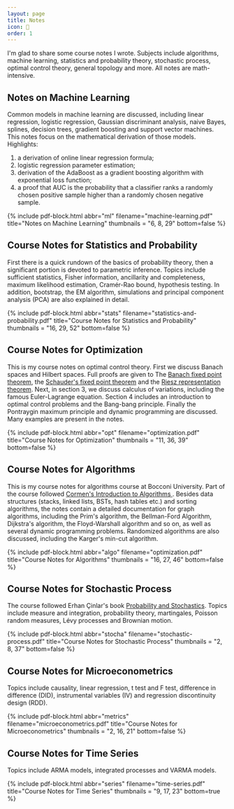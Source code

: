 ```yaml
---
layout: page
title: Notes
icon: 📕
order: 1
---
```


I'm glad to share some course notes I wrote. Subjects include algorithms, machine learning, statistics and probability theory, stochastic process, optimal control theory, general topology and more. All notes are math-intensive.

## Notes on Machine Learning

Common models in machine learning are discussed, including linear regression, logistic regression, Gaussian discriminant analysis, naive Bayes, splines, decision trees, gradient boosting and support vector machines. This notes focus on the mathematical derivation of those models. Highlights:
1. a derivation of online linear regression formula;
2. logistic regression parameter estimation;
3. derivation of the AdaBoost as a gradient boosting algorithm with exponential loss function;
4. a proof that AUC is the probability that a classifier ranks a randomly chosen
positive sample higher than a randomly chosen negative sample.

{% include pdf-block.html abbr="ml"
                          filename="machine-learning.pdf" 
                          title="Notes on Machine Learning"
                          thumbnails = "6, 8, 29"
                          bottom=false
                          %}

## Course Notes for Statistics and Probability

First there is a quick rundown of the basics of probability theory, then a significant portion is devoted to parametric inference. Topics include sufficient statistics, Fisher information, ancillarity and completeness, maximum likelihood estimation, Cramér-Rao bound, hypothesis testing. In addition, bootstrap, the EM algorithm, simulations and principal component analysis (PCA) are also explained in detail.

{% include pdf-block.html abbr="stats"
                          filename="statistics-and-probability.pdf" 
                          title="Course Notes for Statistics and Probability"
                          thumbnails = "16, 29, 52"
                          bottom=false
                          %}

## Course Notes for Optimization

This is my course notes on optimal control theory. First we discuss Banach spaces and Hilbert spaces. Full proofs are given to The [Banach fixed point theorem](https://en.wikipedia.org/wiki/Banach_fixed-point_theorem), the [Schauder's fixed point theorem](https://en.wikipedia.org/wiki/Schauder_fixed-point_theorem) and the [Riesz representation theorem](https://en.wikipedia.org/wiki/Riesz_representation_theorem). Next, in section 3, we discuss calculus of variations, including the famous Euler-Lagrange equation. Section 4 includes an introduction to optimal control problems and the Bang-bang principle. Finally the Pontraygin maximum principle and dynamic programming are discussed. Many examples are present in the notes.

{% include pdf-block.html abbr="opt"
                          filename="optimization.pdf" 
                          title="Course Notes for Optimization"
                          thumbnails = "11, 36, 39"
                          bottom=false
                          %}

## Course Notes for Algorithms

This is my course notes for algorithms course at Bocconi University. Part of the course followed [Cormen's Introduction to Algorithms ](https://mitpress.mit.edu/books/introduction-algorithms-third-edition). Besides data structures (stacks, linked lists, BSTs, hash tables etc.) and sorting algorithms, the notes contain a detailed documentation for graph algorithms, including the Prim's algorithm, the Bellman-Ford Algorithm, Dijkstra's algorithm, the Floyd-Warshall algorithm and so on, as well as several dynamic programming problems. Randomized algorithms are also discussed, including the Karger's min-cut algorithm.

{% include pdf-block.html abbr="algo"
                          filename="optimization.pdf" 
                          title="Course Notes for Algorithms"
                          thumbnails = "16, 27, 46"
                          bottom=false
                          %}

## Course Notes for Stochastic Process

The course followed Erhan Çinlar's book [Probability and Stochastics](https://link.springer.com/book/10.1007/978-0-387-87859-1). Topics include measure and integration, probability theory, martingales, Poisson random measures, Lévy processes and Brownian motion.


{% include pdf-block.html abbr="stocha"
                          filename="stochastic-process.pdf" 
                          title="Course Notes for Stochastic Process"
                          thumbnails = "2, 8, 37"
                          bottom=false
                          %}

## Course Notes for Microeconometrics
Topics include causality, linear regression, t test and F test, difference in difference (DID), instrumental variables (IV) and regression discontinuity design (RDD).

{% include pdf-block.html abbr="metrics"
                          filename="microeconometrics.pdf" 
                          title="Course Notes for Microeconometrics"
                          thumbnails = "2, 16, 21"
                          bottom=false
                          %}

## Course Notes for Time Series
Topics include ARMA models, integrated processes and VARMA models.

{% include pdf-block.html abbr="series"
                          filename="time-series.pdf" 
                          title="Course Notes for Time Series"
                          thumbnails = "9, 17, 23"
                          bottom=true
                          %}






